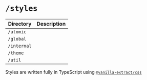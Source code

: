 # `/styles`

| Directory   | Description |
| ----------- | ----------- |
| `/atomic`   |             |
| `/global`   |             |
| `/internal` |             |
| `/theme`    |             |
| `/util`     |             |

Styles are written fully in TypeScript using [`@vanilla-extract/css`](https://vanilla-extract.style/)
